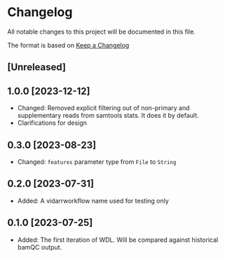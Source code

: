 # Changelog

All notable changes to this project will be documented in this file.

The format is based on [Keep a Changelog](https://keepachangelog.com/en/1.0.0/)

## [Unreleased]

## 1.0.0 [2023-12-12]
* Changed: Removed explicit filtering out of non-primary and supplementary reads from samtools stats. It does it by default.
* Clarifications for design

## 0.3.0 [2023-08-23]
* Changed: `features` parameter type from `File` to `String`

## 0.2.0 [2023-07-31]
* Added: A vidarrworkflow name used for testing only 

## 0.1.0 [2023-07-25]
* Added: The first iteration of WDL. Will be compared against historical bamQC output.
